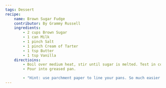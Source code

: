 ```yaml
---
tags: Dessert
recipe:
    name: Brown Sugar Fudge
    contributor: By Grammy Russell
    ingredients:
        - 2 cups Brown Sugar
        - 1 can Milk
        - 1 pinch Salt
        - 1 pinch Cream of Tarter
        - 1 tsp Butter
        - 1 tsp Vanilla
    directioins:
        - Boil over medium heat, stir until sugar is melted. Test in cold water until ball forms. Cool 10 mins
        - Pour into greased pan.

        - "Hint: use parchment paper to line your pans. So much easier to clean up."
---
```

